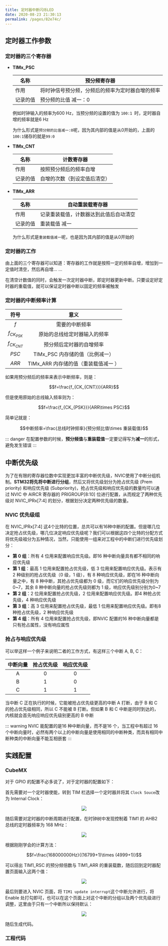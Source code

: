 ```yaml
---
title: 定时器中断闪烁LED
date: 2020-08-23 21:30:13
permalink: /pages/82e74c/
---
```

## 定时器工作参数

### 定时器的三个寄存器

* **TIMx_PSC**

  | 名称     | 预分频寄存器                                     |
  | -------- | ------------------------------------------------ |
  | 作用     | 将时钟信号预分频，分频后的频率为定时器自增的频率 |
  | 记录的值 | 预分频的比值 减一：0                             |

  例如时钟输入的频率为600 Hz，当预分频的设置的值为 `100:1 `时，定时器自增的频率就是6 Hz

  为什么形式是`预分频的比值减一:0`呢，因为其内部的值是从0开始的，上面的`100:1`储存的就是`99:0`

* **TIMx_CNT**

  | 名称     | 计数寄存器                   |
  | -------- | ---------------------------- |
  | 作用     | 按照预分频后的频率自增       |
  | 记录的值 | 自增的次数（到设定值后清空） |

* **TIMx_ARR**

  | 名称     | 自动重装载寄存器                       |
  | -------- | -------------------------------------- |
  | 作用     | 记录重装载值，计数器达到此值后自动清空 |
  | 记录的值 | 重装载值 减一                          |

  为什么形式是`重装载值减一`呢，也是因为其内部的值是从0开始的

### 定时器的工作

由上面的三个寄存器可以知道：寄存器的工作就是按照一定的频率自增，增加到一定值时清空，然后再自增... ...

在清空计数值的同时，会触发一次定时器中断，即定时器更新中断。只要设定好定时器的重载值，就可以保证定时器中断以固定的频率被触发

### 定时器的中断频率计算

|      符号      |                 意义                 |
| :------------: | :----------------------------------: |
|      $f$       |            需要的中断频率            |
| $f_{CK_{PSK}}$ |     原始的总线给定时器输入的频率     |
| $f_{CK_{CNT}}$ |       预分频后定时器的自增频率       |
|     $PSC$      |   TIMx_PSC 内存储的值（比例减一）    |
|     $ARR$      | TIMx_ARR 内存储的值（重装载值减一 ） |

如果用预分频后的频率来表示中断频率，则是：

$$f=\frac{f_{CK_{CNT}}}{ARR}$$

但是使用原始的总线输入频率则为：

$$f=\frac{f_{CK_{PSK}}}{ARR\times PSC}$$

简单记就是：

$$中断频率=\frac{总线时钟频率}{预分频比值\times 重装载值}$$

::: danger
在配置参数的时候，**预分频值**与**重装载值**一定要记得写为**减一**的形式，避免发生错误
:::

## 中断优先级

为了在有限的寄存器位数中实现更加丰富的中断优先级，NVIC使用了中断分组机制。**STM32将先将中断进行分组**，然后又将优先级划分为抢占优先级 (Prem priority) 和响应优先级 (Subpriority)，抢占优先级和响应优先级的数量均可以通过 NVIC 中 AIRCR 寄存器的 PRIGROUP[8:10] 位进行配置，从而规定了两种优先级对 NVIC_IPRx[7:4] 的划分，根据划分决定两种优先级的数量。

### NVIC 优先级组

在 NVIC_IPRx[7:4] 这4个比特的位置，总共可以有16种中断的配置。但是哪几位决定抢占优先级，哪几位决定响应优先级呢？我们可以根据这四个比特的分配方式将优先级祖分为五种情况，当然，只能使用一组来对工程中的中断们进行优先级划分：

* **第 0 组**：所有 4 位用来配置响应优先级。即16 种中断向量具有都不相同的响应优先级
* **第 1 组**：最高 1 位用来配置抢占优先级，低 3 位用来配置响应优先级。表示有 2 种级别的抢占优先级（0 级，1 级），有 8 种响应优先级，即在16 种中断向量之中，有
  8 种中断，其抢占优先级都为 0 级，而它们的响应优先级分别为0~7，其余 8 种中断向量的抢占优先级则都为 1 级，响应优先级别分别为0~7
* **第 2 组**：2 位用来配置抢占优先级，2 位用来配置响应优先级。即4 种抢占优先级，4 种响应优先级
* **第 3 组**：高 3 位用来配置抢占优先级，最低 1 位用来配置响应优先级。即有8 种抢占优先级，2 种响应优先级
* **第 4 组**：所有 4 位用来配置抢占优先级，即NVIC 配置的16 种中断向量都是只有抢占属性，没有响应属性

### 抢占与响应优先级

可以举这样一个例子来说明二者的工作方式，有这样三个中断 A, B, C：

| 中断向量 | 抢占优先级 | 响应优先级 |
| :------: | :--------: | :--------: |
|    A     |     0      |     0      |
|    B     |     1      |     0      |
|    C     |     1      |     1      |

当中断 C 正在执行的时候，它能被抢占优先级更高的中断 A 打断，由于 B
和 C 的抢占优先级相同，所以 C 不能被 B 打断。但如果 B 和 C 中断是同时到达的，内核就会首先响应响应优先级别更高的 B 中断

::: warning
NVIC 能配置的是16 种中断向量，而不是16 个，当工程中有超过 16 个中断向量时，必然有两个以上的中断向量是使用相同的中断种类，而具有相同中断种类的中断向量不能互相嵌套
:::

## 实践配置

### CubeMX

对于 GPIO 的配置不必多说了，对于定时器的配置如下：

首先需要对一个定时器使能，转到 TIM 栏选择一个定时器并将其 `Clock Souce`改为 Internal Clock：

<div align=center><img src="https://cdn.jsdelivr.net/gh/CHANShu0508/images_shack/images/20200823233249.png"/></div>

随后需要对定时器的中断周期进行配置，在时钟树中发现控制着 TIM1 的 AHB2 总线的定时器频率为 168 MHz：

<div align=center><img src="https://cdn.jsdelivr.net/gh/CHANShu0508/images_shack/images/20200823233743.png"/></div>

根据刚刚学会的计算方法：

$$f=\frac{168000000Hz}{(16799+1)\times (4999+1)}$$

可以得出 TIM1_RSC 的预分频倍数与 TIM1_ARR 的重装载数，随后回到定时器配置页面输入这两个值：

<div align=center><img src="https://cdn.jsdelivr.net/gh/CHANShu0508/images_shack/images/20200823234206.png"/></div>

最后则要进入 NVIC 页面，将 `TIM1 update interrupt`这个中断允许进行，将 Enable 处打勾即可，也可以在这个页面上对这个中断的分组以及两个优先级进行调整，这里由于只有一个中断所以保持默认：

<div align=center><img src="https://cdn.jsdelivr.net/gh/CHANShu0508/images_shack/images/20200823234629.png"/></div>

随后生成代码。

### 工程代码

